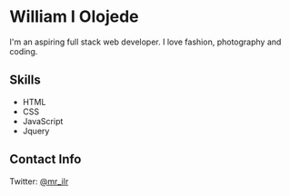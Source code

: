 # William I Olojede

I'm an aspiring full stack web developer. I love fashion, photography and coding.

## Skills

*   HTML
*   CSS
*   JavaScript
*   Jquery

## Contact Info

Twitter: [@mr_ilr](https://twitter.com/mr_ilr)
